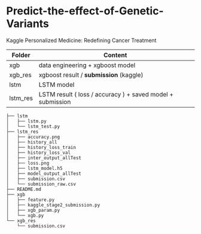 # Predict-the-effect-of-Genetic-Variants
Kaggle Personalized Medicine: Redefining Cancer Treatment

| Folder   | Content                                  |
| -------- | ---------------------------------------- |
| xgb      | data engineering + xgboost model         |
| xgb_res  | xgboost result / **submission** (kaggle) |
| lstm     | LSTM model                               |
| lstm_res | LSTM result ( loss / accuracy ) + saved model +  submission |

```
├── lstm
│   ├── lstm.py
│   └── lstm_test.py
├── lstm_res
│   ├── accuracy.png
│   ├── history_all
│   ├── history_loss_train
│   ├── history_loss_val
│   ├── inter_output_allTest
│   ├── loss.png
│   ├── lstm_model.h5
│   ├── model_output_allTest
│   ├── submission.csv
│   └── submission_raw.csv
├── README.md
├── xgb
│   ├── feature.py
│   ├── kaggle_stage2_submission.py
│   ├── xgb_param.py
│   └── xgb.py
└── xgb_res
    └── submission.csv

```

